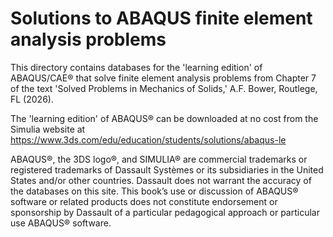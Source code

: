 # Solutions to ABAQUS finite element analysis problems

This directory contains databases for the 'learning edition' of ABAQUS/CAE® that solve finite element analysis problems from Chapter 7 of the text 'Solved Problems in Mechanics of Solids,' A.F. Bower, Routlege, FL (2026).

The 'learning edition' of ABAQUS® can be downloaded at no cost from the Simulia website at https://www.3ds.com/edu/education/students/solutions/abaqus-le

ABAQUS®, the 3DS logo®, and SIMULIA® are commercial trademarks or registered trademarks of Dassault Systèmes or its subsidiaries in the United States and/or other countries. Dassault does not warrant the accuracy of the databases on this site. This book’s use or discussion of ABAQUS® software or related products does not constitute endorsement or sponsorship by Dassault of a particular pedagogical approach or particular use ABAQUS® software.

